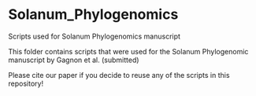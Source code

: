 # Solanum_Phylogenomics
Scripts used for Solanum Phylogenomics manuscript

This folder contains scripts that were used for the Solanum Phylogenomic manuscript by Gagnon et al. (submitted)

Please cite our paper if you decide to reuse any of the scripts in this repository!
